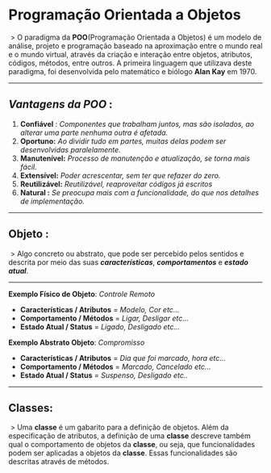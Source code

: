 # 												Programação Orientada a Objetos

​		 >	O paradigma da **POO**(Programação Orientada a Objetos) é um  modelo de análise, projeto e programação baseado na aproximação entre o mundo real e o mundo virtual, através da criação e interação entre objetos, atributos, códigos, métodos, entre outros. A primeira linguagem que utilizava deste paradigma, foi desenvolvida pelo matemático e biólogo **Alan Kay** em 1970.

---

## ***Vantagens da POO*** :

1. **Confiável** : *Componentes que trabalham juntos, mas são isolados, ao alterar uma parte nenhuma outra é afetada.*
2. **Oportuno:** *Ao dividir tudo em partes, muitas delas podem ser desenvolvidas paralelamente.*
3. **Manutenível:** *Processo de manutenção e atualização, se torna mais fácil.*
4. **Extensível:** *Poder acrescentar, sem ter que refazer do zero.*  
5. **Reutilizável:** *Reutilizável, reaproveitar códigos já escritos* 
6. **Natural :** *Se preocupa mais com a funcionalidade, do que nos detalhes de implementação.*

---

## Objeto : 

​	 >	Algo concreto ou abstrato, que pode ser percebido pelos sentidos e descrita por meio das suas ***características***, ***comportamentos*** e ***estado atual***.

---

**Exemplo Físico de Objeto**: *Controle Remoto*

- **Características / Atributos**   =  *Modelo, Cor   etc...*
- **Comportamento / Métodos** =  *Ligar, Desligar   etc...*
- **Estado Atual / Status**          =  *Ligado, Desligado   etc...* 

**Exemplo Abstrato Objeto**: *Compromisso*

- **Características / Atributos**   =  *Dia que foi marcado, hora  etc...*
- **Comportamento / Métodos** =  *Marcado, Cancelado  etc...*
- **Estado Atual / Status**          =  *Suspenso, Desligado   etc..*

----

## **Classes:**

​	 >	Uma **classe** é um gabarito para a definição de objetos. Além da especificação de atributos, a definição de uma **classe** descreve também qual o comportamento de objetos da **classe**, ou seja, que funcionalidades podem ser aplicadas a objetos da **classe**. Essas funcionalidades são descritas através de métodos.
